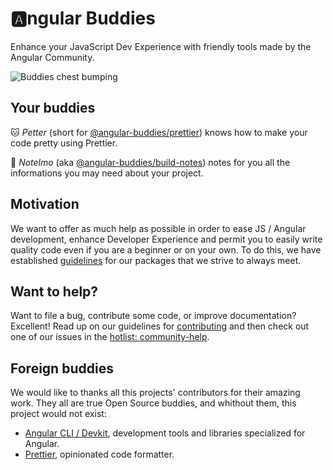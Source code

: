 # :a:ngular Buddies

Enhance your JavaScript Dev Experience with friendly tools made by the Angular Community.

![Buddies chest bumping](https://user-images.githubusercontent.com/7578400/47610724-bf87e200-da5c-11e8-8c24-91ece38a28df.gif)

## Your buddies

:cat: _Petter_ (short for [@angular-buddies/prettier][prettier-buddy]) knows how to make your code pretty using Prettier.

<!-- prettier-ignore -->
:panda_face: _Notelmo_ (aka [@angular-buddies/build-notes][build-notes]) notes for you all the informations you may need about your project.

## Motivation

We want to offer as much help as possible in order to ease JS / Angular development, enhance Developer Experience and permit you to easily write quality code even if you are a beginner or on your own. To do this, we have established [guidelines][guidelines] for our packages that we strive to always meet.

## Want to help?

Want to file a bug, contribute some code, or improve documentation? Excellent! Read up on our
guidelines for [contributing][contributing] and then check out one of our issues in the [hotlist: community-help](https://github.com/angular-buddies/angular-buddies/labels/hotlist%3A%20community-help).

## Foreign buddies

We would like to thanks all this projects' contributors for their amazing work. They all are true Open Source buddies, and whithout them, this project would not exist:

* [Angular CLI / Devkit](https://github.com/angular/angular-cli), development tools and libraries specialized for Angular.
* [Prettier](https://github.com/prettier/prettier), opinionated code formatter.

[contributing]: https://github.com/angular-buddies/angular-buddies/blob/master/CONTRIBUTING.md
[guidelines]: https://github.com/angular-buddies/angular-buddies/blob/master/docs/GUIDELINES.md
[prettier-buddy]: https://github.com/angular-buddies/angular-buddies/blob/master/packages/prettier/README.md
[build-notes]: https://github.com/angular-buddies/angular-buddies/blob/master/packages/build-notes/README.md
